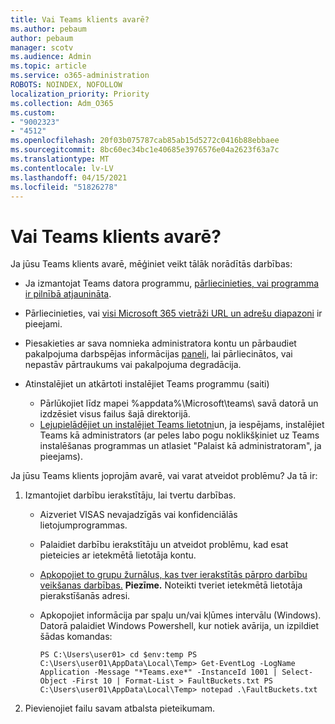 ```yaml
---
title: Vai Teams klients avarē?
ms.author: pebaum
author: pebaum
manager: scotv
ms.audience: Admin
ms.topic: article
ms.service: o365-administration
ROBOTS: NOINDEX, NOFOLLOW
localization_priority: Priority
ms.collection: Adm_O365
ms.custom:
- "9002323"
- "4512"
ms.openlocfilehash: 20f03b075787cab85ab15d5272c0416b88ebbaee
ms.sourcegitcommit: 8bc60ec34bc1e40685e3976576e04a2623f63a7c
ms.translationtype: MT
ms.contentlocale: lv-LV
ms.lasthandoff: 04/15/2021
ms.locfileid: "51826278"
---
```

# <a name="teams-client-crashing"></a>Vai Teams klients avarē?

Ja jūsu Teams klients avarē, mēģiniet veikt tālāk norādītās darbības:

- Ja izmantojat Teams datora programmu, [pārliecinieties, vai programma ir pilnībā atjaunināta](https://support.office.com/article/Update-Microsoft-Teams-535a8e4b-45f0-4f6c-8b3d-91bca7a51db1).

- Pārliecinieties, vai [visi Microsoft 365 vietrāži URL un adrešu diapazoni](https://docs.microsoft.com/microsoftteams/connectivity-issues) ir pieejami.

- Piesakieties ar sava nomnieka administratora kontu un pārbaudiet pakalpojuma darbspējas informācijas [paneli,](https://docs.microsoft.com/office365/enterprise/view-service-health) lai pārliecinātos, vai nepastāv pārtraukums vai pakalpojuma degradācija.

- Atinstalējiet un atkārtoti instalējiet Teams programmu (saiti)
    - Pārlūkojiet līdz mapei %appdata%\Microsoft\teams\ savā datorā un izdzēsiet visus failus šajā direktorijā.
    - [Lejupielādējiet un instalējiet Teams lietotni](https://www.microsoft.com/microsoft-365/microsoft-teams/group-chat-software#office-DesktopAppDownload-ofoushy)un, ja iespējams, instalējiet Teams kā administrators (ar peles labo pogu noklikšķiniet uz Teams instalēšanas programmas un atlasiet "Palaist kā administratoram", ja pieejams).

Ja jūsu Teams klients joprojām avarē, vai varat atveidot problēmu? Ja tā ir:

1. Izmantojiet darbību ierakstītāju, lai tvertu darbības.
    - Aizveriet VISAS nevajadzīgās vai konfidenciālās lietojumprogrammas.
    - Palaidiet darbību ierakstītāju un atveidot problēmu, kad esat pieteicies ar ietekmētā lietotāja kontu.
    - [Apkopojiet to grupu žurnālus, kas tver ierakstītās pārpro darbību veikšanas darbības.](https://docs.microsoft.com/microsoftteams/log-files) **Piezīme.** Noteikti tveriet ietekmētā lietotāja pierakstīšanās adresi.
    - Apkopojiet informācija par spaļu un/vai kļūmes intervālu (Windows). Datorā palaidiet Windows Powershell, kur notiek avārija, un izpildiet šādas komandas:

        `
        PS C:\Users\user01> cd $env:temp
        PS C:\Users\user01\AppData\Local\Temp> Get-EventLog -LogName Application -Message "*Teams.exe*" -InstanceId 1001 | Select-Object -First 10 | Format-List > FaultBuckets.txt
        PS C:\Users\user01\AppData\Local\Temp> notepad .\FaultBuckets.txt
        `
    
2. Pievienojiet failu savam atbalsta pieteikumam.
